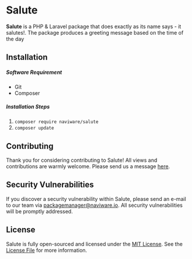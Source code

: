 # Salute
**Salute** is a PHP & Laravel package that does exactly as its name says - it salutes!. The package produces a greeting message based on the time of the day

## Installation
##### Software Requirement
- Git
- Composer


##### Installation Steps

1. `composer require naviware/salute`
2. `composer update`

## Contributing
Thank you for considering contributing to Salute! All views and contributions are warmly welcome. Please send us a message [here](https://packages.naviware.io/salute/contributions).

## Security Vulnerabilities
If you discover a security vulnerability within Salute, please send an e-mail to our team via [packagemanager@naviware.io](mailto:packagemanager@naviware.io). All security vulnerabilities will be promptly addressed.

## License

Salute is fully open-sourced and licensed under the [MIT License](https://opensource.org/licenses/MIT). See the [License File](https://github.com/NaviwareIncorporation/salute/LICENSE) for more information.
